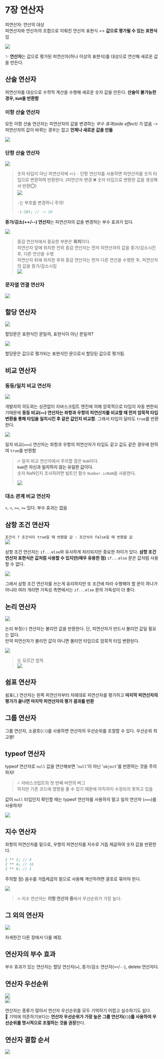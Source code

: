 # 7장 연산자

피연산자: 연산의 대상  
피연산자와 연산자의 조합으로 이뤄진 연산자 표현식 => **값으로 평가될 수 있는 표현식**임

![](https://velog.velcdn.com/images/pmj9498/post/08f5ad3f-fe7e-4d82-9399-2b4d455f03ad/image.png)

✨ **연산자**는 값으로 평가된 피연산자(하나 이상의 표현식)를 대상으로 연산해 새로운 값을 만든다.

## 산술 연산자

피연산자를 대상으로 수학적 계산을 수행해 새로운 숫자 값을 만든다. **산술이 불가능한 경우, `NaN`을 반환함**

### 이항 산술 연산자

모든 이항 산술 연산자는 피연산자의 값을 변경하는 _부수 효과(side effect)_ 가 없음 -> 피연산자의 값이 바뀌는 경우는 없고 **언제나 새로운 값을 만듦**

![](https://velog.velcdn.com/images/pmj9498/post/40f02dfb-a0cf-4aa4-9721-d9f5329660c1/image.png)

### 단항 산술 연산자

![](https://velog.velcdn.com/images/pmj9498/post/b6d8a3d2-be41-4016-8c2f-c52c4f9c78a4/image.png)

> 숫자 타입이 아닌 피연산자에 `+`나 `-` 단항 연산자를 사용하면 피연산자를 숫자 타입으로 변환하여 반환한다. (피연산자 변경 ❌ 숫자 타입으로 변환한 값을 생성해서 반환⭕)  
> ![](https://velog.velcdn.com/images/pmj9498/post/36d207ef-88d5-4ee6-871a-05c5fbbc403d/image.png)
>
> `-`는 부호를 변경하니 주의!
>
> ```js
> -(-10); // -> 10
> ```

**증가/감소(++/--) 연산자**는 피연산자의 값을 변경하는 부수 효과가 있다.

![](https://velog.velcdn.com/images/pmj9498/post/018539d9-6b65-4064-bf33-1be73d522345/image.png)

> 증감 연산자에서 중요한 부분은 **위치**이다.  
> 피연산자 앞에 위치한 전위 증감 연산자는 먼저 피연산자의 값을 증가/감소시킨 후, 다른 연산을 수행  
> 피연산자 뒤에 위치한 후위 증감 연산자는 먼저 다른 연산을 수행한 후, 피연산자의 값을 증가/감소시킴  
> ![](https://velog.velcdn.com/images/pmj9498/post/20ec5a33-36d6-4b29-ac2b-9dfe5a1b8c85/image.png)

### 문자열 연결 연산자

![](https://velog.velcdn.com/images/pmj9498/post/1fed6246-cb53-4bea-b0bd-7f1ef5da615d/image.png)

## 할당 연산자

![](https://velog.velcdn.com/images/pmj9498/post/956c4c50-c40e-4549-8495-13a08bbc9e08/image.png)

할당문은 표현식인 문일까, 표현식이 아닌 문일까?

![](https://velog.velcdn.com/images/pmj9498/post/09908072-1403-457e-8c1e-dee63b2dac07/image.png)

할당문은 값으로 평가되는 표현식인 문으로서 할당된 값으로 평가됨.

## 비교 연산자

### 동등/일치 비교 연산자

![](https://velog.velcdn.com/images/pmj9498/post/ecab018e-7296-4fbe-b85c-b5e04a390644/image.png)

개발자의 의도와는 상관없이 자바스크립트 엔진에 의해 암묵적으로 타입이 자동 변한되기때문에 **동등 비교(`==`) 연산자는 좌항과 우항의 피연산자를 비교할 때 먼저 암묵적 타입 변환을 통해 타입을 일치시킨 후 같은 값인지 비교함.** 그래서 타입이 달라도 `true`를 반환한다.

![](https://velog.velcdn.com/images/pmj9498/post/792a32f9-f9b4-4a3a-ba28-457e9d0bfc75/image.png)

일치 비교(`===`) 연산자는 좌항과 우항의 피연산자가 타입도 같고 값도 같은 경우에 한하여 `true`를 반환함

> 🔥 일치 비교 연산자에서 주의할 점은 `NaN`이다.  
> **`NaN`은 자신과 일치하지 않는 유일한 값이다.**  
> 숫자 NaN인지 조사하려면 빌트인 함수 `Number.isNaN`을 사용한다.
>
> ![](https://velog.velcdn.com/images/pmj9498/post/fc375c02-5303-4978-969e-3917f15f902b/image.png)

### 대소 관계 비교 연산자

`>`, `<`, `>=`, `<=` 있다. 부수 효과는 없음

## 삼항 조건 연산자

`조건식 ? 조건식이 true일 때 반환할 값 : 조건식이 false일 때 반환할 값`  
![](https://velog.velcdn.com/images/pmj9498/post/806c77ac-8480-46ee-885d-5318827f2b05/image.png)

삼항 조건 연산자는 `if...else`와 유사하게 처리되지만 중요한 차이가 있다. **삼항 조건 연산자 표현식은 값처럼 사용할 수 있지만(매우 유용한 점)** `if...else` 문은 값처럼 사용할 수 없다.

![](https://velog.velcdn.com/images/pmj9498/post/eb8ac7fa-1d46-40cd-8074-16da706a6c8d/image.png)

그래서 삼항 조건 연산자를 쓰는게 유리하지만 또 조건에 따라 수행해야 할 문이 하나가 아니라 여러 개라면 가독성 측면에서는 `if...else` 문의 가독성이 더 좋다.

## 논리 연산자

![](https://velog.velcdn.com/images/pmj9498/post/cbd87f93-a135-4165-a2a6-2a6b0ab19243/image.png)

논리 부정(`!`) 연산자는 불리언 값을 반환한다. 단, 피연산자가 반드시 불리언 값일 필요는 없다.  
만약 피연산자가 불리언 값이 아니면 불리언 타입으로 암묵적 타입 변환된다.

![](https://velog.velcdn.com/images/pmj9498/post/580ff9a1-eee9-4fba-b971-52b1006b8cac/image.png)

> 드 모르간 법칙  
> ![](https://velog.velcdn.com/images/pmj9498/post/95da1646-c1f5-4161-b987-eb18c22c13af/image.png)

## 쉼표 연산자

쉼표(`,`) 연산자는 왼쪽 피연산자부터 차례대로 피연산자를 평가하고 **마지막 피연산자의 평가가 끝나면 마지막 피연산자의 평가 결과를 반환**

## 그룹 연산자

그룹 연산자, 소괄호(`()`)를 사용하면 연산자의 우선순위를 조절할 수 있다. 우선순위 최고봉!

## typeof 연산자

typeof 연산자로 `null` 값을 연산해보면 '`null`'이 아닌 '`object`'를 반환하는 것을 주의하자!

> 💦 자바스크립트의 첫 번째 버전의 버그  
> 하지만 기존 코드에 영향을 줄 수 있기 때문에 아직까지 수정되지 못하고 있음

값이 `null` 타입인지 확인할 때는 typeof 연산자를 사용하지 말고 일치 연산자 (`===`)를 사용하자!

![](https://velog.velcdn.com/images/pmj9498/post/3a4737f3-3234-49a6-8056-b14f955a3ccc/image.png)

## 지수 연산자

좌항의 피연산자를 밑으로, 우항의 피연산자를 지수로 거듭 제곱하여 숫자 값을 반환한다.

```js
2 ** 2; // 4
2 ** 4; // 16
2 ** 0; // 1
```

주의할 점) 음수를 거듭제곱의 밑으로 사용해 계산하려면 괄호로 묶어야 한다.

![](https://velog.velcdn.com/images/pmj9498/post/ccd54b46-91ca-488c-a9e9-0b9e8cc42238/image.png)

> 🔥 지수 연산자는 **이항 연산자 중**에서 우선순위가 가장 높다.

## 그 외의 연산자

![](https://velog.velcdn.com/images/pmj9498/post/cb8b82da-dbfc-4ca1-87fe-fc899461cb24/image.png)

자세한건 다른 장에서 다룰 예정.

## 연산자의 부수 효과

부수 효과가 있는 연산자는 할당 연산자(`=`), 증가/감소 연산자(`++`/`--`), delete 연산자다.

## 연산자 우선순위

![](https://velog.velcdn.com/images/pmj9498/post/b6d48509-8679-4add-a694-273050ddfcc9/image.png)  
![](https://velog.velcdn.com/images/pmj9498/post/70252cf0-e237-4980-9b27-524866d3ae0e/image.png)

연산자는 종류가 많아서 연산자 우선순위를 모두 기억하기 어렵고 실수하기도 쉽다.  
💊 기억에 의존하기보다는 **연산자 우선순위가 가장 높은 그룹 연산자(`()`)를 사용하여 우선순위를 명시적으로 조절하는 것을 권장**한다.

## 연산자 결합 순서

![](https://velog.velcdn.com/images/pmj9498/post/f57cbf87-1c8c-4bf6-b445-82f22ea4fb9c/image.png)
